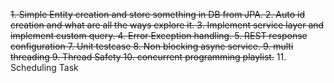 ~~1. Simple Entity creation and store something in DB from JPA.
2. Auto id creation and what are all the ways explore it.
3. Implement service layer and implement custom query.
4. Error Exception handling.
5. REST response configuration
7. Unit testcase
8. Non blocking async service.
9. multi threading
9. Thread Safety
10. concurrent programming playlist.~~
11. Scheduling Task
